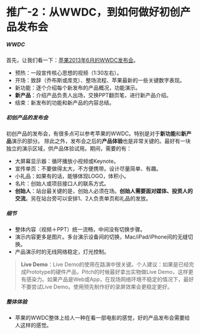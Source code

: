 # 推广-2：从WWDC，到如何做好初创产品发布会

##### WWDC
首先，让我们看一下：[苹果2013年6月的WWDC发布会](http://www.apple.com/apple-events/june-2013/)。

- 预热：一段宣传核心思想的视频（1:30左右）。
- 开场：致辞（乔布斯或库克）、整场流程、苹果最新的一些关键数字表现。
- 新功能：逐个介绍每个新发布的产品概况，功能演示。
- **新产品**：介绍产品负责人出场，交换PPT翻页笔，进行新产品介绍。
- 结束：新发布的功能和新产品的内容总结。

##### 初创产品的发布会
初创产品的发布会，有很多点可以参考苹果的WWDC。特别是对于**新功能**和**新产品**演示的部分。 
除此之外，发布会之后的**产品体验**也是非常关键的。最好有一块独立的演示区域，供产品体验试用。期间，需要的有：

- 大屏幕显示器：循环播放小视频或Keynote。
- 宣传单页：不要做得太大，不方便携带。设计尽量简单、有趣。
- 小礼品：如果有的话，能够体现LOGO，体积小。
- 名片：创始人或项目接口人的联系方式。
- **创始人**：站台最关键的是，创始人必须在场。**创始人需要面对媒体、投资人的交流**。另在站台旁可以安排1、2人负责单页和礼品的发放。

##### 细节
- 整体内容（视频＋PPT）统一流畅，中间没有切换步骤。
- 演示内容更多是图片。多台演示设备间的切换，Mac/iPad/iPhone间的无缝切换。
- 产品演示时的无线网络稳定，灯光控制。

> **Live Demo**：Live Demo的使用在路演中很关键。个人建议：如果是已经完成Prototype的硬件产品，Pitch的时候最好拿出实物做Live Demo，这样更有感染力。如果产品是Web或App，在现场网络环境不稳定的情况下，最好不要尝试Live Demo。使用预先制作好的录屏效果会更稳定更好。

##### 整体体验
- 苹果的WWDC整体上给人一种在看一部电影的感觉，好的产品发布会需要给人这样的感觉。

